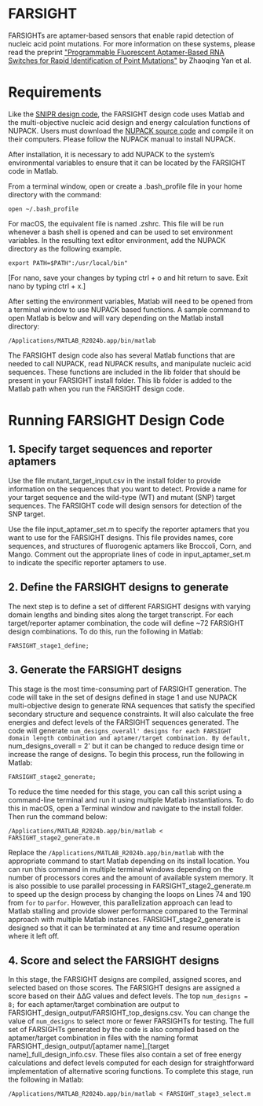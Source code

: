 # FARSIGHT
FARSIGHTs are aptamer-based sensors that enable rapid detection of nucleic acid point mutations. For more information on these systems, please read the preprint ["Programmable Fluorescent Aptamer-Based RNA Switches for Rapid Identification of Point Mutations"](https://www.medrxiv.org/content/10.1101/2025.03.07.25323576v1) by Zhaoqing Yan et al.

# Requirements
Like the [SNIPR design code](https://github.com/Albert09111/SNIPR/tree/master), the FARSIGHT design code uses Matlab and the multi-objective nucleic acid design and energy calculation functions of NUPACK. Users must download the [NUPACK source code](http://www.nupack.org/downloads) and compile it on their computers. Please follow the NUPACK manual to install NUPACK. 

After installation, it is necessary to add NUPACK to the system’s environmental variables to ensure that it can be located by the FARSIGHT code in Matlab. 

From a terminal window, open or create a .bash_profile file in your home directory with the command:

`open ~/.bash_profile`

For macOS, the equivalent file is named .zshrc. This file will be run whenever a bash shell is opened and can be used to set environment variables. In the resulting text editor environment, add the NUPACK directory as the following example.

`export PATH=$PATH":/usr/local/bin"`

[For nano, save your changes by typing ctrl + o and hit return to save. Exit nano by typing ctrl + x.]

After setting the environment variables, Matlab will need to be opened from a terminal window to use NUPACK based functions. A sample command to open Matlab is below and will vary depending on the Matlab install directory:

`/Applications/MATLAB_R2024b.app/bin/matlab`

The FARSIGHT design code also has several Matlab functions that are needed to call NUPACK, read NUPACK results, and manipulate nucleic acid sequences. These functions are included in the lib folder that should be present in your FARSIGHT install folder. This lib folder is added to the Matlab path when you run the FARSIGHT design code.

# Running FARSIGHT Design Code
## 1. Specify target sequences and reporter aptamers
Use the file mutant_target_input.csv in the install folder to provide information on the sequences that you want to detect. Provide a name for your target sequence and the wild-type (WT) and mutant (SNP) target sequences. The FARSIGHT code will design sensors for detection of the SNP target.

Use the file input_aptamer_set.m to specify the reporter aptamers that you want to use for the FARSIGHT designs. This file provides names, core sequences, and structures of fluorogenic aptamers like Broccoli, Corn, and Mango. Comment out the appropriate lines of code in input_aptamer_set.m to indicate the specific reporter aptamers to use.

## 2. Define the FARSIGHT designs to generate
The next step is to define a set of different FARSIGHT designs with varying domain lengths and binding sites along the target transcript. For each target/reporter aptamer combination, the code will define ~72 FARSIGHT design combinations. To do this, run the following in Matlab:

`FARSIGHT_stage1_define;`

## 3. Generate the FARSIGHT designs
This stage is the most time-consuming part of FARSIGHT generation. The code will take in the set of designs defined in stage 1 and use NUPACK multi-objective design to generate RNA sequences that satisfy the specified secondary structure and sequence constraints. It will also calculate the free energies and defect levels of the FARSIGHT sequences generated. The code will generate `num_designs_overall' designs for each FARSIGHT domain length combination and aptamer/target combination. By default, `num_designs_overall = 2' but it can be changed to reduce design time or increase the range of designs. To begin this process, run the following in Matlab:

`FARSIGHT_stage2_generate;`

To reduce the time needed for this stage, you can call this script using a command-line terminal and run it using multiple Matlab instantiations. To do this in macOS, open a Terminal window and navigate to the install folder. Then run the command below:

`/Applications/MATLAB_R2024b.app/bin/matlab < FARSIGHT_stage2_generate.m`

Replace the `/Applications/MATLAB_R2024b.app/bin/matlab` with the appropriate command to start Matlab depending on its install location. You can run this command in multiple terminal windows depending on the number of processors cores and the amount of available system memory. It is also possible to use parallel processing in FARSIGHT_stage2_generate.m to speed up the design process by changing the loops on Lines 74 and 190 from `for` to `parfor`. However, this parallelization approach can lead to Matlab stalling and provide slower performance compared to the Terminal approach with multiple Matlab instances. FARSIGHT_stage2_generate is designed so that it can be terminated at any time and resume operation where it left off.

## 4. Score and select the FARSIGHT designs
In this stage, the FARSIGHT designs are compiled, assigned scores, and selected based on those scores. The FARSIGHT designs are assigned a score based on their ∆∆G values and defect levels. The top `num_designs = 8;` for each aptamer/target combination are output to FARSIGHT_design_output/FARSIGHT_top_designs.csv. You can change the value of `num_designs` to select more or fewer FARSIGHTs for testing. The full set of FARSIGHTs generated by the code is also compiled based on the aptamer/target combination in files with the naming format FARSIGHT_design_output/[aptamer name]_[target name]_full_design_info.csv. These files also contain a set of free energy calculations and defect levels computed for each design for straightforward implementation of alternative scoring functions. To complete this stage, run the following in Matlab:

`/Applications/MATLAB_R2024b.app/bin/matlab < FARSIGHT_stage3_select.m`
